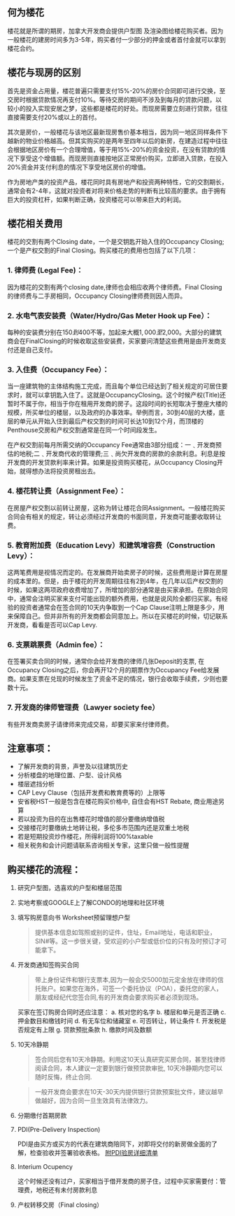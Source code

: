 ﻿
## 何为楼花
楼花就是所谓的期房，加拿大开发商会提供户型图 及渲染图给楼花购买者。因为一般楼花的建房时间多为3-5年，购买者付一少部分的押金或者首付金就可以拿到楼花合约。

## 楼花与现房的区别
首先是资金占用量，楼花普遍只需要支付15%-20%的房价合同即可进行交换，至交房时根据贷款情况再支付10%。等待交房的期间不涉及到每月的贷款问题，以较小的投入实现安居之梦，这些都是楼花的好处。而现房需要立刻进行贷款，往往直接需要支付20%或以上的首付。


其次是房价，一般楼花与该地区最新现房售价基本相当，因为同一地区同样条件下越新的物业价格越高。但其实购买的是两年至四年以后的新房，在建造过程中往往会根据地区房价有一个合理增值，等于用15%-20%的资金投资，在没有贷款的情况下享受这个增值额。而现房则直接按地区正常房价购买，立即进入贷款，在投入20%资金并支付利息的情况下享受地区房价的增值。

作为房地产类的投资产品，楼花同时具有房地产和投资两种特性，它的交割期长，通常会有2-4年，这就对投资者对将来价格走势的判断有比较高的要求。由于拥有巨大的投资杠杆，如果判断正确，投资楼花可以带来巨大的利润。

## 楼花相关费用

楼花的交割有两个Closing date，一个是交钥匙开始入住的Occupancy Closing;一个是产权交割的Final Closing。购买楼花的费用也包括了以下几项：

### 1. 律师费 (Legal Fee)：

因为楼花的交割有两个closing date,律师也会相应收两个律师费。Final Closing的律师费与二手房相同，Occupancy Closing律师费则因人而异。

### 2. 水电气表安装费（Water/Hydro/Gas Meter Hook up Fee）：
    
每种的安装费分别在$150到$400不等，加起来大概$1,000至$2,000。大部分的建筑商会在FinalClosing的时候收取这些安装费，买家要问清楚这些费用是由开发商支付还是自己支付。

### 3. 入住费（Occupancy Fee）：

当一座建筑物的主体结构施工完成，而且每个单位已经达到了相关规定的可居住要求时，就可以拿钥匙入住了。这就是OccupancyClosing。这个时候产权(Title)还暂时不属于你，相当于你在租用开发商的房子。这段时间的长短取决于整座大楼的规模，所买单位的楼层，以及政府的办事效率。举例而言，30到40层的大楼，底层的单元从开始入住到最后产权交割的时间可长达10到12个月，而顶楼的Penthouse交房和产权交割通常是在同一个时间段发生。

在产权交割前每月所需交纳的Occupancy Fee通常由3部分组成：一﹑开发商预估的地税;二﹑开发商代收的管理费;三﹑尚欠开发商的房款的余款利息。利息是按开发商的开发贷款利率来计算。如果是投资购买楼花，从Occupancy Closing开始，就得想办法将投资房租出去。

### 4. 楼花转让费（Assignment Fee）：

在房屋产权交割以前转让房屋，这称为转让楼花合同Assignment。一般楼花购买合同会有相关的规定，转让必须经过开发商的书面同意，开发商可能要收取转让费。

### 5. 教育附加费（Education Levy）和建筑增容费（Construction Levy）：

这两笔费用是视情况而定的。在发展商开始卖房子的时候，这些费用是计算在房屋的成本里的。但是，由于楼花的开发周期往往有2到4年，在几年以后产权交割的时候，如果这两项政府收费增加了，所增加的部分通常是由买家承担。在原始合同中，通常会注明买家来支付可能出现的额外费用，也就是说风险全都归买家。有经验的投资者通常会在签合同的10天内争取到一个Cap Clause注明上限是多少，用来保障自己。但并非所有的开发商都会同意加上。所以在买楼花的时候，切记联系开发商，看看是否可以Cap Levy.

### 6. 支票跳票费（Admin fee）：

在签署买卖合同的时候，通常你会给开发商的律师几张Deposit的支票, 在Occupancy Closing之后，你会再开12个月的期票作为Occupancy Fee给发展商。如果支票在兑现的时候发生了资金不足的情况，银行会收取手续费，少则也要数十元。

### 7. 开发商的律师管理费（Lawyer society fee）
有些开发商卖房子请律师来完成交易，却要买家来付律师费。

## 注意事项：
- 了解开发商的背景，声誉及以往建筑历史
- 分析楼盘的地理位置、户型、设计风格
- 楼层遮挡分析
- CAP Levy Clause（包括开发费和教育费等的）上限等
- 安省税HST一般是包含在楼花购买价格中, 自住会有HST Rebate, 商业用途另算
- 若以投资为目的在出售楼花时增值的部分要缴纳增值税
- 交接楼花时要缴纳土地转让税，多伦多市范围内还是双重土地税
- 若是短期投资炒作楼花，所得利润将100%taxable
- 相关税务和会计问题请联系咨询相关专家，这里只做一般性提醒

## 购买楼花的流程：
1. 研究户型图，选喜欢的户型和楼层范围
2. 实地考察或GOOGLE上了解CONDO的地理和社区环境
3. 填写购房意向书 Worksheet预留理想户型

      > 提供基本信息如驾照或别的证件，住址，Email地址，电话和职业，SIN#等。这一步很关键，受欢迎的小户型或低价位的只有及时预订才可能拿下。

4. 开发商通知签购买合同
    > 带上身份证件和银行支票本,因为一般会交5000加元定金放在律师的信托账户。如果您在海外，可签一个委托协议（POA），委托您的家人，朋友或经纪代您签合同,有的开发商会要求购买者必须到现场。


    买家在签订购房合同时还应注意：
    a. 核对您的名字
    b. 楼层和单元是否正确
    c. 押金数目和缴钱时间
    d. 有无车位和储藏室
    e. 可否转让，转让条件
    f. 开发税是否规定有上限
    g. 贷款预批条款
    h. 缴款时间及数额

5. 10天冷静期
    > 签合同后您有10天冷静期。利用这10天认真研究买房合同，甚至找律师阅读合同，本人建议一定要到银行做预贷款审批, 10天冷静期内您可以随时反悔，终止合同.


    > 一般开发商会要求在10天-30天内提供银行贷款预案批文件，建议越早做越好，因为合同一旦生效具有法律效力。
    
7. 分期缴付首期房款
8. PDI(Pre-Delivery Inspection)

    PDI是由买方或买方的代表在建筑商陪同下，对即将交付的新房做全面的了解，检查验收并签署验收表格。
    [附PDI验房详细清单](https://www.tarion.com/sites/default/files/inline-files/PDI-Checklist.pdf)
  
9. Interium Ocupency

    这个时候还没有过户，买家相当于借开发商的房子住，过程中买家需要付：管理费，地税还有未付房款利息
10. 产权转移交房（Final closing）
